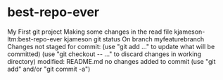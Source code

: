# best-repo-ever
My First git project
Making some changes in the read file
kjameson-ltm:best-repo-ever kjameson git status
On branch myfeaturebranch
Changes not staged for commit:
      (use "git add <file>..." to update what will be committed)
      (use "git checkout -- <file>..." to discard changes in working directory)
   modified: README.md
no changes added to commit (use "git add" and/or "git commit -a")
